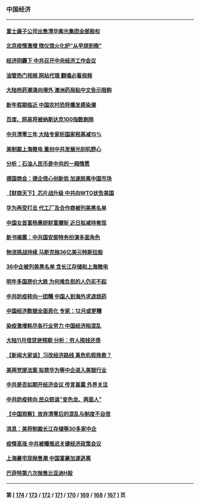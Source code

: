 ### 中国经济
---
#### [富士康子公司出售清华紫光集团全部股权](../../pages/ncid283/n13886348.md?12170445) 
#### [北京疫情激增 殡仪馆火化炉“从早烧到晚”](../../pages/ncid283/n13886237.md?12170445) 
#### [经济阴霾下 中共召开中央经济工作会议](../../pages/ncid283/n13886283.md?12170445) 
#### [油管热门视频 网站代理 翻墙必看视频](http://138.2.39.72:81/youtube.html?epic-marker?12170445)
#### [大陆抢药潮涌向境外 澳洲药局贴中文告示限购](../../pages/ncid283/n13886157.md?12170445) 
#### [新年假期临近 中国农村恐将爆发感染潮](../../pages/ncid283/n13886148.md?12170445) 
#### [百度、网易将被纳斯达克100指数剔除](../../pages/ncid283/n13886092.md?12170445) 
#### [中共清零三年 大陆专家析国家税基减15%](../../pages/ncid283/n13885819.md?12170445) 
#### [美制裁上海微电 重创中共发展光刻机野心](../../pages/ncid283/n13885811.md?12170445) 
#### [分析：石油人民币是中共的一厢情愿](../../pages/ncid283/n13885034.md?12170445) 
#### [德国商会：德企信心创新低 加速脱离中国市场](../../pages/ncid283/n13885710.md?12170445) 
#### [【财商天下】芯片战升级 中共向WTO状吿美国](../../pages/ncid283/n13885788.md?12170445) 
#### [华为再受打击 代工厂及合作商被列美黑名单](../../pages/ncid283/n13885714.md?12170445) 
#### [中国女首富杨惠妍财富腰斩 近日拟减持套现](../../pages/ncid283/n13885681.md?12170445) 
#### [新书揭露：中共国安部特务扮演多面角色](../../pages/ncid283/n13885682.md?12170445) 
#### [物流挑战持续 马斯克抛36亿美元特斯拉股](../../pages/ncid283/n13885513.md?12170445) 
#### [36中企被列美黑名单 含长江存储和上海微电](../../pages/ncid283/n13885591.md?12170445) 
#### [明年多国房价大跌 为何难负担的人仍买不起](../../pages/ncid283/n13885536.md?12170445) 
#### [中共防疫转向一团糟 中国人到海外求退烧药](../../pages/ncid283/n13885537.md?12170445) 
#### [中国经济数据全面恶化 专家：12月或更糟](../../pages/ncid283/n13885320.md?12170445) 
#### [染疫激增耗尽各行业劳力 中国经济陷混乱](../../pages/ncid283/n13884845.md?12170445) 
#### [大陆11月信贷逊预期 分析：穷人囤钱还债](../../pages/ncid283/n13884542.md?12170445) 
#### [【新闻大家谈】习改经济路线 真危机假挽救？](../../pages/ncid283/n13884814.md?12170445) 
#### [美两党提法案 拟禁华为等中企进入美银行业](../../pages/ncid283/n13884752.md?12170445) 
#### [中共是否如期开经济会议 传言甚嚣 外界关注](../../pages/ncid283/n13884808.md?12170445) 
#### [中共防疫转向 民众怒讽“变色龙、两面人”](../../pages/ncid283/n13884713.md?12170445) 
#### [【中国观察】放弃清零后的混乱与制度不自信](../../pages/ncid283/n13884523.md?12170445) 
#### [消息：美将制裁长江存储等30多家中企](../../pages/ncid283/n13884497.md?12170445) 
#### [疫情高涨 中共被曝推迟关键经济政策会议](../../pages/ncid283/n13884170.md?12170445) 
#### [上海豪宅现抛售潮 中国富豪加速逃离](../../pages/ncid283/n13882777.md?12170445) 
#### [巴菲特第六次抛售比亚迪H股](../../pages/ncid283/n13884114.md?12170445) 

---
#### 第 [ [174](./174.md?12170445) / [173](./173.md?12170445) / [172](./172.md?12170445) / [171](./171.md?12170445) / [170](./170.md?12170445) / [169](./169.md?12170445) / [168](./168.md?12170445) / [167](./167.md?12170445) ] 页
